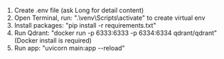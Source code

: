 1. Create .env file (ask Long for detail content)
2. Open Terminal, run: ".\venv\Scripts\activate" to create virtual env
3. Install packages: "pip install -r requirements.txt"
4. Run Qdrant: "docker run -p 6333:6333 -p 6334:6334 qdrant/qdrant" (Docker install is required)
5. Run app: "uvicorn main:app --reload"